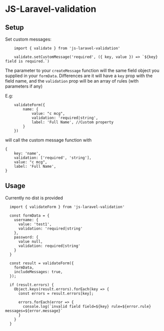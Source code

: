 # JS-Laravel-validation

## Setup

Set custom messages:

```
    import { validate } from 'js-laravel-validation'
    
    validate.setCustomMessage('required', ({ key, value }) => `${key} field is required.`)
```

The parameter to your `createMessage` function will the same field object you supplied in your `formData`. Differences are it will have a `key` prop with the field name, and the `validation` prop will be an array of rules (with parameters if any)

E.g: 

```
    validateForm({ 
        name: {
            value: "c mcg",
            validation: 'required|string',
            label: 'Full Name', //Custom property
        }
    })
```

will call the custom message function with

```
{
    key: 'name',
    validation: ['required', 'string'],
    value: "c mcg",
    label: 'Full Name',
}
```

## Usage

Currently no dist is provided

```
  import { validateForm } from 'js-laravel-validation'
  
  const formData = {
    username: {
      value: 'test1',
      validation: 'required|string'
    },
    password: {
      value null,
      validation: required|string'
    }
  }
  
  const result = validateForm({
    formData,
    includeMessages: true,
  });
  
  if (result.errors) {
    Object.keys(result.errors).forEach(key => {
      const errors = result.errors[key];
      
      errors.forEach(error => {
        console.log(`invalid field field=${key} rule=${error.rule} messages=${error.message}`
      }
    }
  }
```
